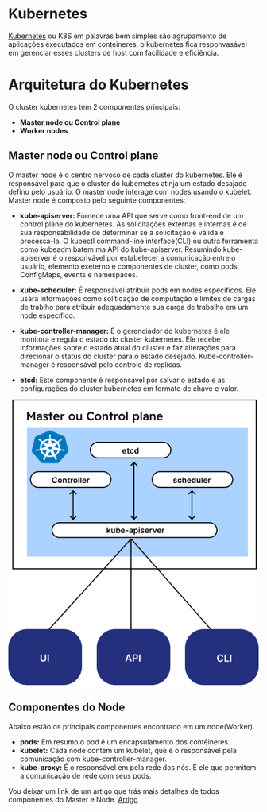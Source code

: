 # Kubernetes
 [Kubernetes](https://kubernetes.io/docs/concepts/overview/what-is-kubernetes/) ou K8S em palavras bem simples são agrupamento de aplicações executados em conteineres, o kubernetes fica responvasável em gerenciar esses clusters de host com facilidade e eficiência.
 
# Arquitetura do Kubernetes
O cluster kubernetes tem 2 componentes principais: 
- **Master node ou Control plane**
- **Worker nodes**

## Master node ou Control plane
O master node é o centro nervoso de cada cluster do kubernetes. Ele é responsável para que o cluster do kubernetes atinja um estado desajado defino pelo usuário. O master node interage com nodes usando o kubelet.<br> 
Master node é composto pelo seguinte componentes:
- **kube-apiserver:** Fornece uma API que serve como front-end de um control plane do kubernetes. As solicitações externas e internas é de sua responsábilidade de determinar se a solicitação é válida  e processa-la. O kubectl command-line interface(CLI) ou outra ferramenta como kubeadm batem ma API do kube-apiserver. Resumindo kube-apiserver é o responvável por estabelecer a comunicação entre o usuário, elemento exeterno e componentes de cluster, como pods, ConfigMaps, events e namespaces.

- **kube-scheduler:** É responsável atribuir pods em nodes especificos. Ele usára informações como soliticação de computação e limites de cargas de trablho para atribuir adequadamente sua carga de trabalho em um node específico.

- **kube-controller-manager:** É o gerenciador do kubernetes é ele monitora e regula o estado do cluster kubernetes.
Ele recebe informações sobre o estado atual do cluster e faz alterações para direcionar o status do cluster para o estado desejado. Kube-controller-manager é responsável pelo controle de replicas.

- **etcd:** Este componente é responsável por salvar o estado e as configurações do cluster kubernetes em formato de chave e valor.


<img src="https://github.com/kadeguilherme/k8s-basico/blob/main/images/k8s-arquitetura-master.png" >

## Componentes do Node
Abaixo estão os principais componentes encontrado em um node(Worker).

- **pods:** Em resumo o pod é um encapsulamento dos contêineres.
- **kubelet:** Cada node contém um kubelet, que é o responsável pela comunicação com kube-controller-manager.
- **kube-proxy:** É o responsável em pela rede dos nós. É ele que permitem a comunicação de rede com seus pods.


Vou deixar um link de um artigo que trás mais detalhes de todos componentes do Master e Node.
[Artigo](https://vertigo.com.br/kubernetes-6-principais-componentes-da-sua-arquitetura/)
